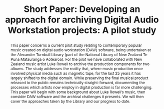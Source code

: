 ---
abstract: This paper concerns a current pilot study relating to contemporary popular
  music created on digital audio workstation (DAW) software, being undertaken at the
  Alexander Turnbull Library (part of the National Library of New Zealand Te Puna
  Mātauranga o Aotearoa). For the pilot we have collaborated with New Zealand music
  artist Luke Rowell to archive the production components for two albums. The study
  addresses the reality that, where music production once involved physical media
  such as magnetic tape, for the last 25 years it has largely shifted to the digital
  domain. While preserving the final musical product released to the public remains
  technically straight-forward, documenting the processes which artists now employ
  in digital production is far more challenging.<br />This paper will begin with some
  background about Luke Rowell’s music, then consider DAW software and the archival
  challenges it presents. We will then cover the approaches taken by the Library and
  our progress to date.<br />
creators:
- Love, Valerie
date: null
document_url: https://az659834.vo.msecnd.net/eventsairwesteuprod/production-inconference-public/92af357d94024f98ae9b7eef66b44853
grand_parent: iPRES
institutions:
- Te Puna Mātauranga o Aotearoa National Library Of New Zealand
keywords:
- digital audio workstation
- music archiving
landing_page_url: null
language: eng
layout: publication
license: CC-BY 4.0 International
notes_url: null
parent: iPRES 2022
presentation_url: null
size: null
source_name: iPRES
title: 'Short Paper: Developing an approach for archiving Digital Audio Workstation
  projects: A pilot study'
type: short paper
year: 2022
---